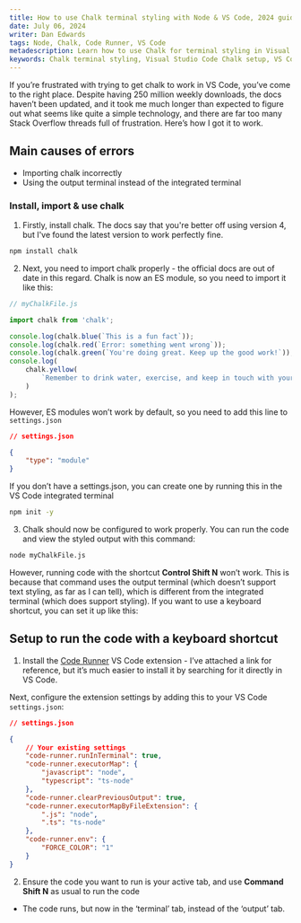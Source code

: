 ```yaml
---
title: How to use Chalk terminal styling with Node & VS Code, 2024 guide
date: July 06, 2024
writer: Dan Edwards
tags: Node, Chalk, Code Runner, VS Code
metadescription: Learn how to use Chalk for terminal styling in Visual Studio Code. This 2024 guide covers setting up ES modules, running Node.js scripts with NPM, troubleshooting errors, and fixing issues with Chalk not working in VS Code.
keywords: Chalk terminal styling, Visual Studio Code Chalk setup, VS Code terminal colors, ES modules in Node.js, Code Runner extension, run Node.js scripts in VS Code, Chalk integration with VS Code, 2024 Chalk guide, terminal color support, debugging with colors in VS Code, Node.js, NPM, errors, Chalk not working in VS Code
---
```


If you’re frustrated with trying to get chalk to work in VS Code, you’ve come to the right place. Despite having 250 million weekly downloads, the docs haven’t been updated, and it took me much longer than expected to figure out what seems like quite a simple technology, and there are far too many Stack Overflow threads full of frustration. Here’s how I got it to work.

## Main causes of errors

-  Importing chalk incorrectly
-  Using the output terminal instead of the integrated terminal

### Install, import & use chalk

1. Firstly, install chalk. The docs say that you're better off using version 4, but I've found the latest version to work perfectly fine.

```bash
npm install chalk
```

2. Next, you need to import chalk properly - the official docs are out of date in this regard. Chalk is now an ES module, so you need to import it like this:

```jsx
// myChalkFile.js

import chalk from 'chalk';

console.log(chalk.blue(`This is a fun fact`));
console.log(chalk.red(`Error: something went wrong`));
console.log(chalk.green(`You're doing great. Keep up the good work!`));
console.log(
	chalk.yellow(
		`Remember to drink water, exercise, and keep in touch with your friends and family!`
	)
);
```

However, ES modules won’t work by default, so you need to add this line to `settings.json`

```json
// settings.json

{
	"type": "module"
}
```

If you don’t have a settings.json, you can create one by running this in the VS Code integrated terminal

```bash
npm init -y
```

3. Chalk should now be configured to work properly. You can run the code and view the styled output with this command:

```bash
node myChalkFile.js
```

However, running code with the shortcut **Control Shift N** won’t work. This is because that command uses the output terminal (which doesn’t support text styling, as far as I can tell), which is different from the integrated terminal (which does support styling). If you want to use a keyboard shortcut, you can set it up like this:

## Setup to run the code with a keyboard shortcut

1. Install the [Code Runner](https://marketplace.visualstudio.com/items?itemName=formulahendry.code-runner) VS Code extension - I’ve attached a link for reference, but it’s much easier to install it by searching for it directly in VS Code.

Next, configure the extension settings by adding this to your VS Code `settings.json`:

```json
// settings.json

{
	// Your existing settings
	"code-runner.runInTerminal": true,
	"code-runner.executorMap": {
		"javascript": "node",
		"typescript": "ts-node"
	},
	"code-runner.clearPreviousOutput": true,
	"code-runner.executorMapByFileExtension": {
		".js": "node",
		".ts": "ts-node"
	},
	"code-runner.env": {
		"FORCE_COLOR": "1"
	}
}
```

2. Ensure the code you want to run is your active tab, and use **Command Shift N** as usual to run the code

-  The code runs, but now in the ‘terminal’ tab, instead of the ‘output’ tab.
